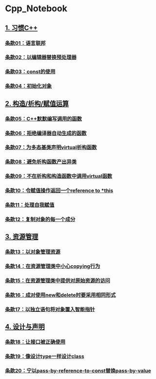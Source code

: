 # Cpp_Notebook

## [1. 习惯C++](1.习惯C++)

### [条款01：语言联邦](1.习惯C++/条款01：语言联邦.md)

### [条款02：以编辑器替换预处理器](1.习惯C++/条款02：以编辑器替换预处理器.md)

### [条款03：const的使用](1.习惯C++/条款03：const的使用.md)

### [条款04：初始化对象](1.习惯C++/条款04：初始化对象.md)



## [2. 构造/析构/赋值运算](2.构造、析构、赋值运算)

### [条款05：C++默默编写调用的函数](2.构造、析构、赋值运算/条款05：C++默默编写调用的函数.md)

### [条款06：拒绝编译器自动生成的函数](2.构造、析构、赋值运算/条款06：拒绝编译器自动生成的函数.md)

### [条款07：为多态基类声明virtual析构函数](2.构造、析构、赋值运算/条款07：为多态基类声明virtual析构函数.md)

### [条款08：避免析构函数产出异类](2.构造、析构、赋值运算/条款08：避免析构函数产出异类.md)

### [条款09：不在析构和构造函数中调用virtual函数](2.构造、析构、赋值运算/条款09：不在析构和构造函数中调用virtual函数.md)

### [条款10：令赋值操作返回一个reference to *this](2.构造、析构、赋值运算/条款10：令赋值操作返回一个reference_to_this.md)

### [条款11：处理自我赋值](2.构造、析构、赋值运算/条款11：处理自我赋值.md)

### [条款12：复制对象的每一个成分](2.构造、析构、赋值运算/条款12：复制对象的每一个成分.md)



## [3. 资源管理](3.资源管理)

### [条款13：以对象管理资源](3.资源管理/条款13：以对象管理资源.md)

### [条款14：在资源管理类中小心copying行为](3.资源管理/条款14：在资源管理类中小心copying行为.md)

### [条款15：在资源管理类中提供对原始资源的访问](3.资源管理/条款15：在资源管理类中提供对原始资源的访问.md)

### [条款16：成对使用new和delete时要采用相同形式](3.资源管理/条款16：成对使用new和delete时要采用相同形式.md)

### [条款17：以独立语句将对象置入智能指针](3.资源管理/条款17：以独立语句将对象置入智能指针.md)



## [4. 设计与声明](4.设计与声明)

### [条款18：让接口被正确使用](4.设计与声明/条款18：让接口被正确使用.md)

### [条款19：像设计type一样设计class](4.设计与声明/条款19：像设计type一样设计class.md)

### [条款20：宁以pass-by-reference-to-const替换pass-by-value](4.设计与声明/条款20：宁以pass-by-reference-to-const替换pass-by-value.md)

